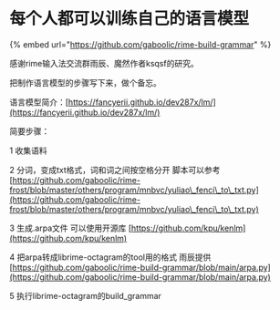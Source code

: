 # 每个人都可以训练自己的语言模型

{% embed url="https://github.com/gaboolic/rime-build-grammar" %}

感谢rime输入法交流群雨辰、魔然作者ksqsf的研究。

把制作语言模型的步骤写下来，做个备忘。

语言模型简介：[https://fancyerii.github.io/dev287x/lm/](https://fancyerii.github.io/dev287x/lm/)

简要步骤：

1 收集语料

2 分词，变成txt格式，词和词之间按空格分开 脚本可以参考[https://github.com/gaboolic/rime-frost/blob/master/others/program/mnbvc/yuliao\_fenci\_to\_txt.py](https://github.com/gaboolic/rime-frost/blob/master/others/program/mnbvc/yuliao\_fenci\_to\_txt.py)

3 生成.arpa文件 可以使用开源库 [https://github.com/kpu/kenlm](https://github.com/kpu/kenlm)

4 把arpa转成librime-octagram的tool用的格式 雨辰提供[https://github.com/gaboolic/rime-build-grammar/blob/main/arpa.py](https://github.com/gaboolic/rime-build-grammar/blob/main/arpa.py)

5 执行librime-octagram的build\_grammar

